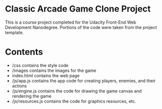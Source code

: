 # Classic Arcade Game Clone Project

This is a course project completed for the Udacity Front-End Web Development Nanodegree. Portions of the code were taken from the project template.


# Contents
- /css contains the style code
- /images contains the images for the game
- index.html contains the web page
- /js/app.js contains the app code for creating players, enemies, and their actions
- /js/engine.js contains the code for drawing the game canvas and rendering the game
- /js/resources.js contains the code for graphics resources, etc.
